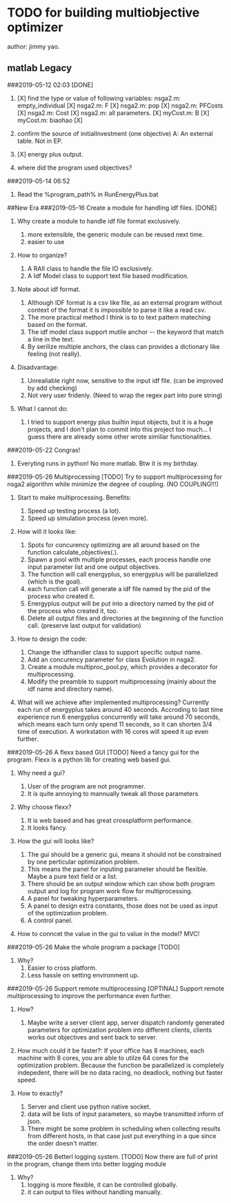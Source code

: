 # TODO for building multiobjective optimizer
author: jimmy yao.

## matlab Legacy 
###2019-05-12 02:03 [DONE]
1. [X] find the type or value of following variables:
    nsga2.m: empty_individual [X]
    nsga2.m: F                [X] 
    nsga2.m: pop              [X]
    nsga2.m: PFCosts          [X]
    nsga2.m: Cost             [X]
    nsga2.m: all parameters.  [X]
    myCost.m: B               [X]
    myCost.m: biaohao         [X]
    
2. confirm the source of initialInvestment (one objective)
    A:  An external table. Not in EP.

3. [X] energy plus output.

4. where did the program used objectives?


###2019-05-14 06:52 
1. Read the %program\_path% in RunEnergyPlus.bat

##New Era
###2019-05-16 Create a module for handling idf files. [DONE] 
1. Why create a module to handle idf file format exclusively.
    1. more extensible, the generic module can be reused next time.
    2. easier to use
    
2. How to organize?
    1. A RAII class to handle the file IO exclusively.
    2. A Idf Model class to support text file based modification.

3. Note about idf format.
    1. Although IDF format is a csv like file, as an external program without context of the format it is impossible to parse it like a read csv.
    2. The more practical method I think is to to text pattern mateching based on the format.
    3. The idf model class support mutile anchor -- the keyword that match a line in the text.
    4. By serilize multiple anchors, the class can provides a dictionary like feeling (not really).

4. Disadvantage:   
    1. Unrealiable right now, sensitive to the input idf file. (can be improved by add checking)
    2. Not very user fridenly. (Need to wrap the regex part into pure string)

5. What I cannot do:
    1. I tried to support energy plus builtin input objects, but it is a huge projects, and I don't plan to commit into this project too much... I guess there are already some other wrote similiar functionalities.

###2019-05-22 Congras! 
1. Everyting runs in python! No more matlab. Btw it is my birthday.

###2019-05-26 Multiprocessing [TODO]
Try to support multiprocessing for nsga2 algorithm while minimize the degree of coupling. (NO COUPLING!!!)

1. Start to make multiprocessing. Benefits:
    1. Speed up testing process (a lot).
    2. Speed up simulation process (even more).

2. How will it looks like:
    1. Spots for concurency optimizing are all around based on the function calculate\_objectives(.). 
    2. Spawn a pool with multiple processes, each process handle one input parameter list and one output objectives.
    3. The function will call energyplus, so energyplus will be parallelized (which is the goal).
    4. each function call will generate a idf file named by the pid of the process who created it.
    5. Energyplus output will be put into a directory named by the pid of the process who created it, too.
    6. Delete all output files and directories at the beginning of the function call. (preserve last output for validation)

3. How to design the code:
    1. Change the idfhandler class to support specific output name.
    2. Add an concurency parameter for class Evolution in nsga2.
    3. Create a module multiproc\_pool.py, which provides a decorator for multiprocessing.
    4. Modify the preamble to support multiprocessing (mainly about the idf name and directory name).

4. What will we achieve after implemented multiprocessing?
    Currently each run of energyplus takes around 40 seconds. Accroding to last time experience run 6 energyplus concurrently will take around 70 seconds, which means each turn only spend 11 seconds, so it can shorten 3/4 time of execution. A workstation with 16 cores will speed it up even further.


###2019-05-26 A flexx based GUI [TODO]
Need a fancy gui for the program. Flexx is a python lib for creating web based gui.
1. Why need a gui?
    1. User of the program are not programmer.
    2. It is quite annoying to mannually tweak all those parameters

2. Why choose flexx?
    1. It is web based and has great crossplatform performance.
    2. It looks fancy.

3. How the gui will looks like?
    1. The gui should be a generic gui, means it should not be constrained by one perticular optimization problem.
    2. This means the panel for inputing parameter should be flexible. Maybe a pure text field or a list.
    3. There should be an output window which can show both program output and log for program work flow for multiprocessing.
    4. A panel for tweaking hyperparameters.
    5. A panel to design extra constants, those does not be used as input of the optimization problem.
    6. A control panel.

4. How to conncet the value in the gui to value in the model?
    MVC!

###2019-05-26 Make the whole program a package [TODO]
1. Why?
    1. Easier to cross platform.
    2. Less hassle on setting environment up.

###2019-05-26 Support remote multiprocessing [OPTINAL]
Support remote multiprocessing to improve the performance even further.
1. How?
    1. Maybe write a server client app, server dispatch randomly generated parameters for optimization problem into different clients, clients works out objectives and sent back to server.

2. How much could it be faster?:
    If your office has 8 machines, each machine with 8 cores, you are able to utilze 64 cores for the optimization problem. Because the function be parallelized is completely indepedent, there will be no data racing, no deadlock, nothing but faster speed. 

3. How to exactly?
    1. Server and client use python native socket.
    2. data will be lists of input parameters, so maybe transmitted inform of json.
    3. There might be some problem in scheduling when collecting results from different hosts, in that case just put everything in a que since the order doesn't matter.

###2019-05-26 Betterl logging system. [TODO]
Now there are full of print in the program, change them into better logging module

1. Why?
    1. logging is more flexible, it can be controlled globally.
    2. it can output to files without handling manually.

